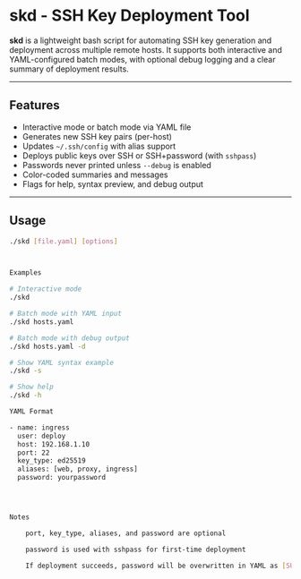 # skd - SSH Key Deployment Tool

**skd** is a lightweight bash script for automating SSH key generation and deployment across multiple remote hosts. It supports both interactive and YAML-configured batch modes, with optional debug logging and a clear summary of deployment results.

---

## Features

- Interactive mode or batch mode via YAML file
- Generates new SSH key pairs (per-host)
- Updates `~/.ssh/config` with alias support
- Deploys public keys over SSH or SSH+password (with `sshpass`)
- Passwords never printed unless `--debug` is enabled
- Color-coded summaries and messages
- Flags for help, syntax preview, and debug output

---

## Usage

```bash
./skd [file.yaml] [options]



Examples

# Interactive mode
./skd

# Batch mode with YAML input
./skd hosts.yaml

# Batch mode with debug output
./skd hosts.yaml -d

# Show YAML syntax example
./skd -s

# Show help
./skd -h

YAML Format

- name: ingress
  user: deploy
  host: 192.168.1.10
  port: 22
  key_type: ed25519
  aliases: [web, proxy, ingress]
  password: yourpassword




Notes

    port, key_type, aliases, and password are optional

    password is used with sshpass for first-time deployment

    If deployment succeeds, password will be overwritten in YAML as [SUCCESS] or [FAILURE]
